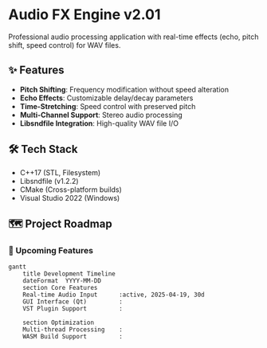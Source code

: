 # Audio FX Engine v2.01

Professional audio processing application with real-time effects (echo, pitch shift, speed control) for WAV files.

## ✨ Features
- **Pitch Shifting**: Frequency modification without speed alteration
- **Echo Effects**: Customizable delay/decay parameters
- **Time-Stretching**: Speed control with preserved pitch
- **Multi-Channel Support**: Stereo audio processing
- **Libsndfile Integration**: High-quality WAV file I/O

## 🛠️ Tech Stack
- C++17 (STL, Filesystem)
- Libsndfile (v1.2.2)
- CMake (Cross-platform builds)
- Visual Studio 2022 (Windows)

## 🗺️ Project Roadmap

### 🚀 Upcoming Features
```mermaid
gantt
    title Development Timeline
    dateFormat  YYYY-MM-DD
    section Core Features
    Real-time Audio Input      :active, 2025-04-19, 30d
    GUI Interface (Qt)         :
    VST Plugin Support         :
    
    section Optimization
    Multi-thread Processing    :
    WASM Build Support         :
